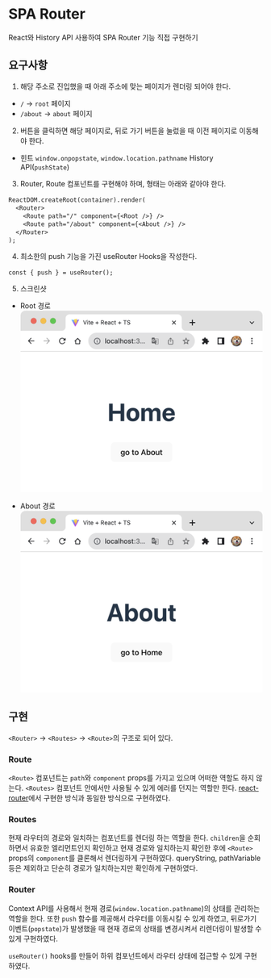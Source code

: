 # SPA Router

React와 History API 사용하여 SPA Router 기능 직접 구현하기

## 요구사항

1. 해당 주소로 진입했을 때 아래 주소에 맞는 페이지가 렌더링 되어야 한다.
* `/` -> `root` 페이지
* `/about` -> `about` 페이지
2. 버튼을 클릭하면 해당 페이지로, 뒤로 가기 버튼을 눌렀을 때 이전 페이지로 이동해야 한다.
* 힌트 `window.onpopstate`, `window.location.pathname` History API(`pushState`)
3. Router, Route 컴포넌트를 구현해야 하며, 형태는 아래와 같아야 한다.
```tsx
ReactDOM.createRoot(container).render(
  <Router>
    <Route path="/" component={<Root />} />
    <Route path="/about" component={<About />} />
  </Router>
);
```
4. 최소한의 push 기능을 가진 useRouter Hooks을 작성한다.
```tsx
const { push } = useRouter();
```
5. 스크린샷
* Root 경로
![home](images/home.png)
- About 경로
![about](images/about.png)

## 구현
`<Router>` -> `<Routes>` -> `<Route>`의 구조로 되어 있다.

### Route

`<Route>` 컴포넌트는 `path`와 `component` props를 가지고 있으며 어떠한 역할도 하지 않는다. `<Routes>` 컴포넌트 안에서만 사용될 수 있게 에러를 던지는 역할만 한다. [react-router](https://github.com/remix-run/react-router)에서 구현한 방식과 동일한 방식으로 구현하였다.

### Routes

현재 라우터의 경로와 일치하는 컴포넌트를 렌더링 하는 역할을 한다. `children`을 순회하면서 유효한 엘리먼트인지 확인하고 현재 경로와 일치하는지 확인한 후에 `<Route>` props의 `component`를 클론해서 렌더링하게 구현하였다. queryString, pathVariable 등은 제외하고 단순히 경로가 일치하는지만 확인하게 구현하였다.

### Router

Context API를 사용해서 현재 경로(`window.location.pathname`)의 상태를 관리하는 역할을 한다. 또한 `push` 함수를 제공해서 라우터를 이동시킬 수 있게 하였고, 뒤로가기 이벤트(`popstate`)가 발생했을 때 현재 경로의 상태를 변경시켜서 리렌더링이 발생할 수 있게 구현하였다.

`useRouter()` hooks를 만들어 하위 컴포넌트에서 라우터 상태에 접근할 수 있게 구현하였다.